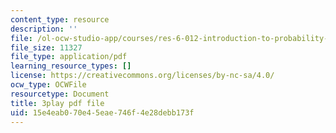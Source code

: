 ```yaml
---
content_type: resource
description: ''
file: /ol-ocw-studio-app/courses/res-6-012-introduction-to-probability-spring-2018/15e4eab070e45eae746f4e28debb173f_zc6PfijY8_s.pdf
file_size: 11327
file_type: application/pdf
learning_resource_types: []
license: https://creativecommons.org/licenses/by-nc-sa/4.0/
ocw_type: OCWFile
resourcetype: Document
title: 3play pdf file
uid: 15e4eab0-70e4-5eae-746f-4e28debb173f
---
```

